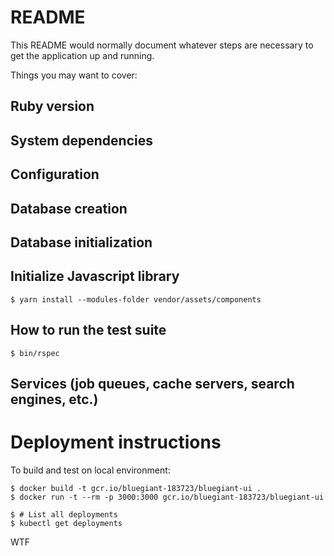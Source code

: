 # README

This README would normally document whatever steps are necessary to get the
application up and running.

Things you may want to cover:

## Ruby version

## System dependencies

## Configuration

## Database creation

## Database initialization

## Initialize Javascript library

```
$ yarn install --modules-folder vendor/assets/components
```

## How to run the test suite

```
$ bin/rspec
```

## Services (job queues, cache servers, search engines, etc.)

# Deployment instructions

To build and test on local environment:
```
$ docker build -t gcr.io/bluegiant-183723/bluegiant-ui .
$ docker run -t --rm -p 3000:3000 gcr.io/bluegiant-183723/bluegiant-ui
```

```
$ # List all deployments
$ kubectl get deployments
```
WTF

